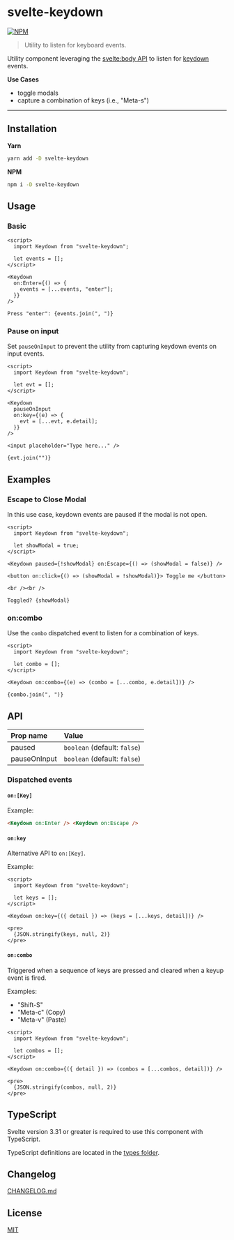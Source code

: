 # svelte-keydown

[![NPM][npm]][npm-url]

> Utility to listen for keyboard events.

<!-- REPO_URL -->

Utility component leveraging the [svelte:body API](https://svelte.dev/docs#svelte_body) to listen for [keydown](https://developer.mozilla.org/en-US/docs/Web/API/Document/keydown_event) events.

**Use Cases**

- toggle modals
- capture a combination of keys (i.e., "Meta-s")

---

<!-- TOC -->

## Installation

**Yarn**

```bash
yarn add -D svelte-keydown
```

**NPM**

```bash
npm i -D svelte-keydown
```

## Usage

### Basic

```svelte
<script>
  import Keydown from "svelte-keydown";

  let events = [];
</script>

<Keydown
  on:Enter={() => {
    events = [...events, "enter"];
  }}
/>

Press "enter": {events.join(", ")}
```

### Pause on input

Set `pauseOnInput` to prevent the utility from capturing keydown events on input events.

```svelte
<script>
  import Keydown from "svelte-keydown";

  let evt = [];
</script>

<Keydown
  pauseOnInput
  on:key={(e) => {
    evt = [...evt, e.detail];
  }}
/>

<input placeholder="Type here..." />

{evt.join("")}
```

## Examples

### Escape to Close Modal

In this use case, keydown events are paused if the modal is not open.

```svelte
<script>
  import Keydown from "svelte-keydown";

  let showModal = true;
</script>

<Keydown paused={!showModal} on:Escape={() => (showModal = false)} />

<button on:click={() => (showModal = !showModal)}> Toggle me </button>

<br /><br />

Toggled? {showModal}
```

### on:combo

Use the `combo` dispatched event to listen for a combination of keys.

```svelte
<script>
  import Keydown from "svelte-keydown";

  let combo = [];
</script>

<Keydown on:combo={(e) => (combo = [...combo, e.detail])} />

{combo.join(", ")}
```

## API

| Prop name    | Value                        |
| :----------- | :--------------------------- |
| paused       | `boolean` (default: `false`) |
| pauseOnInput | `boolean` (default: `false`) |

### Dispatched events

#### `on:[Key]`

Example:

```html
<Keydown on:Enter /> <Keydown on:Escape />
```

#### `on:key`

Alternative API to `on:[Key]`.

Example:

```svelte
<script>
  import Keydown from "svelte-keydown";

  let keys = [];
</script>

<Keydown on:key={({ detail }) => (keys = [...keys, detail])} />

<pre>
  {JSON.stringify(keys, null, 2)}
</pre>
```

#### `on:combo`

Triggered when a sequence of keys are pressed and cleared when a keyup event is fired.

Examples:

- "Shift-S"
- "Meta-c" (Copy)
- "Meta-v" (Paste)

```svelte
<script>
  import Keydown from "svelte-keydown";

  let combos = [];
</script>

<Keydown on:combo={({ detail }) => (combos = [...combos, detail])} />

<pre>
  {JSON.stringify(combos, null, 2)}
</pre>
```

## TypeScript

Svelte version 3.31 or greater is required to use this component with TypeScript.

TypeScript definitions are located in the [types folder](./types).

## Changelog

[CHANGELOG.md](CHANGELOG.md)

## License

[MIT](LICENSE)

[npm]: https://img.shields.io/npm/v/svelte-keydown.svg?color=%23ff3e00&style=for-the-badge
[npm-url]: https://npmjs.com/package/svelte-keydown
